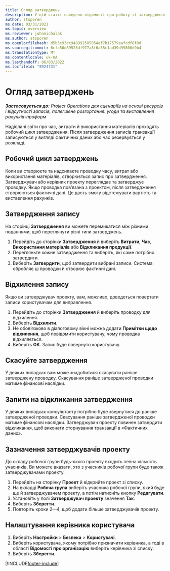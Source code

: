 ```yaml
---
title: Огляд затверджень
description: У цій статті наведено відомості про роботу зі затвердженнями в проектних операціях.
author: stsporen
ms.date: 03/31/2021
ms.topic: overview
ms.reviewer: johnmichalak
ms.author: stsporen
ms.openlocfilehash: d5b5c93dc948992505054ef7b17579aafcdf8f8d
ms.sourcegitcommit: 6cfc50d89528df977a8f6a55c1ad39d99800d9b4
ms.translationtype: MT
ms.contentlocale: uk-UA
ms.lasthandoff: 06/03/2022
ms.locfileid: "8924731"
---
```

# <a name="approvals-overview"></a>Огляд затверджень

_**Застосовується до:** Project Operations для сценаріїв на основі ресурсів і відсутності запасів, полегшене розгортання: угоди та виставлення рахунків-проформ_

Надіслані звіти про час, витрати й використання матеріалів проходять робочий цикл затвердження. Після затвердження записів транзакції записуються у вигляді фактичних даних або час резервується у розкладі.

## <a name="approvals-workflow"></a>Робочий цикл затверджень
Коли ви створюєте та надсилаєте проводку часу, витрат або використання матеріалів, створюється запис про затвердження. Затверджувач або керівник проекту переглядає та затверджує проводку. Якщо проводка пов’язана з проектом, після затвердження створюються фактичні дані. Це дасть змогу відстежувати вартість та виставлення рахунків.

## <a name="approve-an-entry"></a>Затвердження запису
На сторінці **Затвердження** ви можете перемикатися між різними поданнями, щоб переглянути різні типи затверджень.
  
1. Перейдіть до сторінки **Затвердження** й виберіть **Витрати**, **Час**, **Використання матеріалів** або **Відкликання продукції**.
2. Перегляньте кожне затвердження та виберіть, які саме потрібно затвердити.
3. Виберіть **Затвердити**, щоб затвердити вибрані записи.
Система обробляє ці проводки й створює фактичні дані.

## <a name="reject-an-entry"></a>Відхилення запису
Якщо ви затверджувач проекту, вам, можливо, доведеться повертати записи користувачам для виправлення.
  
1. Перейдіть до сторінки **Затвердження** й виберіть проводку для відхилення. 
2. Виберіть **Відхилити**.
3. Не обов’язково в діалоговому вікні можна додати **Примітки щодо відхилення**, щоб повідомити користувачу, чому проводка відхиляється.
4. Виберіть **ОК**. Запис буде повернуто користувачу.
  
## <a name="cancel-approval"></a>Скасуйте затвердження
У деяких випадках вам може знадобитися скасувати раніше затверджену проводку. Скасування раніше затвердженої проводки матиме фінансові наслідки. 

## <a name="approving-recall-requests"></a>Запити на відкликання затвердження
У деяких випадках консультанту потрібно буде звернутися до раніше затвердженої проводки. Скасування раніше затвердженої проводки матиме фінансові наслідки. Затверджувач проекту повинен затвердити відкликання, щоб виконати сторнування транзакції в «Фактичних даних».

## <a name="specify-project-approvers"></a>Зазначення затверджувачів проекту
До складу робочої групи будь-якого проекту входить певна кількість учасників. Ви можете вказати, хто з учасників робочої групи буде також затверджувачами проекту.

1. Перейдіть на сторінку **Проект** й відкрийте проект зі списку.
2. На вкладці **Робоча група** виберіть учасника робочої групи, який буде ще й затверджувачем проекту, а потім натисніть кнопку **Редагувати**.
3. Установіть у полі **Затверджувач проекту** значення **Так**.
4. Виберіть **Зберегти**.
5. Повторіть кроки 2—4, щоб додати більше затверджувачів проекту.

## <a name="configure-the-users-manager"></a>Налаштування керівника користувача

1. Виберіть **Настройки** > **Безпека** > **Користувачі**.
2. Виберіть користувача, якому потрібно призначити керівника, а тоді в області **Відомості про організацію** виберіть керівника зі списку. 
3. Виберіть **Зберегти**.




[!INCLUDE[footer-include](../includes/footer-banner.md)]
